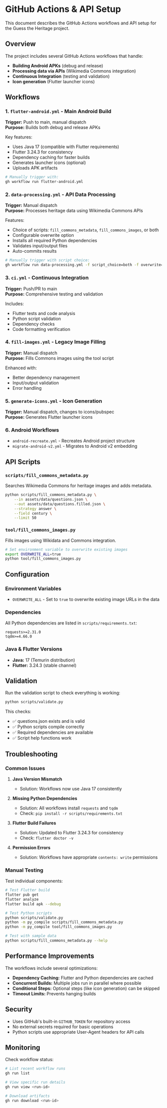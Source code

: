 # GitHub Actions & API Setup

This document describes the GitHub Actions workflows and API setup for the Guess the Heritage project.

## Overview

The project includes several GitHub Actions workflows that handle:
- **Building Android APKs** (debug and release)
- **Processing data via APIs** (Wikimedia Commons integration)
- **Continuous Integration** (testing and validation)
- **Icon generation** (Flutter launcher icons)

## Workflows

### 1. `flutter-android.yml` - Main Android Build
**Trigger:** Push to main, manual dispatch  
**Purpose:** Builds both debug and release APKs

Key features:
- Uses Java 17 (compatible with Flutter requirements)
- Flutter 3.24.3 for consistency
- Dependency caching for faster builds
- Generates launcher icons (optional)
- Uploads APK artifacts

```bash
# Manually trigger with:
gh workflow run flutter-android.yml
```

### 2. `data-processing.yml` - API Data Processing
**Trigger:** Manual dispatch  
**Purpose:** Processes heritage data using Wikimedia Commons APIs

Features:
- Choice of scripts: `fill_commons_metadata`, `fill_commons_images`, or both
- Configurable overwrite option
- Installs all required Python dependencies
- Validates input/output files
- Auto-commits results

```bash
# Manually trigger with script choice:
gh workflow run data-processing.yml -f script_choice=both -f overwrite=true
```

### 3. `ci.yml` - Continuous Integration
**Trigger:** Push/PR to main  
**Purpose:** Comprehensive testing and validation

Includes:
- Flutter tests and code analysis
- Python script validation
- Dependency checks
- Code formatting verification

### 4. `fill-images.yml` - Legacy Image Filling
**Trigger:** Manual dispatch  
**Purpose:** Fills Commons images using the tool script

Enhanced with:
- Better dependency management
- Input/output validation
- Error handling

### 5. `generate-icons.yml` - Icon Generation
**Trigger:** Manual dispatch, changes to icons/pubspec  
**Purpose:** Generates Flutter launcher icons

### 6. Android Workflows
- `android-recreate.yml` - Recreates Android project structure
- `migrate-android-v2.yml` - Migrates to Android v2 embedding

## API Scripts

### `scripts/fill_commons_metadata.py`
Searches Wikimedia Commons for heritage images and adds metadata.

```bash
python scripts/fill_commons_metadata.py \
    --in assets/data/questions.json \
    --out assets/data/questions.filled.json \
    --strategy answer \
    --field century \
    --limit 50
```

### `tool/fill_commons_images.py`
Fills images using Wikidata and Commons integration.

```bash
# Set environment variable to overwrite existing images
export OVERWRITE_ALL=true
python tool/fill_commons_images.py
```

## Configuration

### Environment Variables
- `OVERWRITE_ALL` - Set to `true` to overwrite existing image URLs in the data

### Dependencies
All Python dependencies are listed in `scripts/requirements.txt`:
```
requests>=2.31.0
tqdm>=4.66.0
```

### Java & Flutter Versions
- **Java:** 17 (Temurin distribution)
- **Flutter:** 3.24.3 (stable channel)

## Validation

Run the validation script to check everything is working:

```bash
python scripts/validate.py
```

This checks:
- ✅ questions.json exists and is valid
- ✅ Python scripts compile correctly
- ✅ Required dependencies are available
- ✅ Script help functions work

## Troubleshooting

### Common Issues

1. **Java Version Mismatch**
   - Solution: Workflows now use Java 17 consistently

2. **Missing Python Dependencies**
   - Solution: All workflows install `requests` and `tqdm`
   - Check: `pip install -r scripts/requirements.txt`

3. **Flutter Build Failures**
   - Solution: Updated to Flutter 3.24.3 for consistency
   - Check: `flutter doctor -v`

4. **Permission Errors**
   - Solution: Workflows have appropriate `contents: write` permissions

### Manual Testing

Test individual components:

```bash
# Test Flutter build
flutter pub get
flutter analyze
flutter build apk --debug

# Test Python scripts
python scripts/validate.py
python -m py_compile scripts/fill_commons_metadata.py
python -m py_compile tool/fill_commons_images.py

# Test with sample data
python scripts/fill_commons_metadata.py --help
```

## Performance Improvements

The workflows include several optimizations:
- **Dependency Caching:** Flutter and Python dependencies are cached
- **Concurrent Builds:** Multiple jobs run in parallel where possible
- **Conditional Steps:** Optional steps (like icon generation) can be skipped
- **Timeout Limits:** Prevents hanging builds

## Security

- Uses GitHub's built-in `GITHUB_TOKEN` for repository access
- No external secrets required for basic operations
- Python scripts use appropriate User-Agent headers for API calls

## Monitoring

Check workflow status:
```bash
# List recent workflow runs
gh run list

# View specific run details
gh run view <run-id>

# Download artifacts
gh run download <run-id>
```